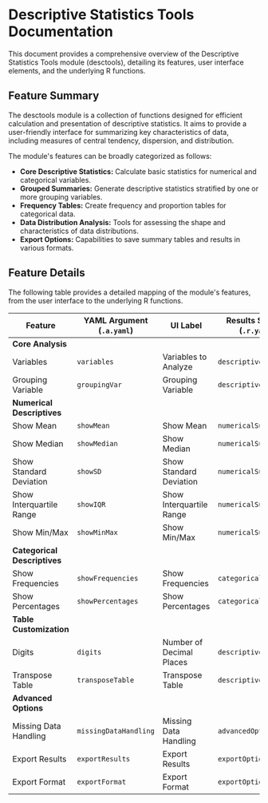 # Descriptive Statistics Tools Documentation

This document provides a comprehensive overview of the Descriptive Statistics Tools module (desctools), detailing its features, user interface elements, and the underlying R functions.

## Feature Summary

The desctools module is a collection of functions designed for efficient calculation and presentation of descriptive statistics. It aims to provide a user-friendly interface for summarizing key characteristics of data, including measures of central tendency, dispersion, and distribution.

The module's features can be broadly categorized as follows:

*   **Core Descriptive Statistics:** Calculate basic statistics for numerical and categorical variables.
*   **Grouped Summaries:** Generate descriptive statistics stratified by one or more grouping variables.
*   **Frequency Tables:** Create frequency and proportion tables for categorical data.
*   **Data Distribution Analysis:** Tools for assessing the shape and characteristics of data distributions.
*   **Export Options:** Capabilities to save summary tables and results in various formats.

## Feature Details

The following table provides a detailed mapping of the module's features, from the user interface to the underlying R functions.

| Feature                          | YAML Argument (`.a.yaml`)      | UI Label                               | Results Section (`.r.yaml`)         | R Function (`.b.R`)                  |
| -------------------------------- | ------------------------------ | -------------------------------------- | ----------------------------------- | ------------------------------------ |
| **Core Analysis**                |                                |                                        |                                     |                                      |
| Variables                        | `variables`                    | Variables to Analyze                   | `descriptiveOverview`               | `.calculateDescriptives`             |
| Grouping Variable                | `groupingVar`                  | Grouping Variable                      | `descriptiveOverview`               | `.calculateDescriptives`             |
| **Numerical Descriptives**       |                                |                                        |                                     |                                      |
| Show Mean                        | `showMean`                     | Show Mean                              | `numericalSummary`                  | `.calculateMean`                     |
| Show Median                      | `showMedian`                   | Show Median                            | `numericalSummary`                  | `.calculateMedian`                   |
| Show Standard Deviation          | `showSD`                       | Show Standard Deviation                | `numericalSummary`                  | `.calculateSD`                       |
| Show Interquartile Range         | `showIQR`                      | Show Interquartile Range               | `numericalSummary`                  | `.calculateIQR`                      |
| Show Min/Max                     | `showMinMax`                   | Show Min/Max                           | `numericalSummary`                  | `.calculateMinMax`                   |
| **Categorical Descriptives**     |                                |                                        |                                     |                                      |
| Show Frequencies                 | `showFrequencies`              | Show Frequencies                       | `categoricalSummary`                | `.calculateFrequencies`              |
| Show Percentages                 | `showPercentages`              | Show Percentages                       | `categoricalSummary`                | `.calculateFrequencies`              |
| **Table Customization**          |                                |                                        |                                     |                                      |
| Digits                           | `digits`                       | Number of Decimal Places               | `descriptiveTable`                  | `.formatDescriptiveTable`            |
| Transpose Table                  | `transposeTable`               | Transpose Table                        | `descriptiveTable`                  | `.transposeTable`                    |
| **Advanced Options**             |                                |                                        |                                     |                                      |
| Missing Data Handling            | `missingDataHandling`          | Missing Data Handling                  | `advancedOptions`                   | `.handleMissingData`                 |
| Export Results                   | `exportResults`                | Export Results                         | `exportOptions`                     | `.exportDescriptiveResults`          |
| Export Format                    | `exportFormat`                 | Export Format                          | `exportOptions`                     | `.exportDescriptiveResults`          |